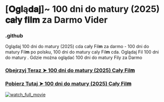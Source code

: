 # [𝐎𝐠𝐥ą𝐝𝐚𝐣]~ 100 dni do matury (2025) 𝐜𝐚ł𝐲 𝐟𝐢𝐥𝐦 za Darmo Vider

### .github

Oglądaj 100 dni do matury (2025) cda cały Fil𝐦 za darmo - 100 dni do matury Fil𝐦 po polsku, 100 dni do matury caly Fil𝐦 cda. Oglądaj Fil 100 dni do matury . Gdzie można oglądać 100 dni do matury Fily za Darmo

### [Obejrzyj Teraz ➤ 100 dni do matury (2025) Cały Fil𝐦](https://epicscreen.fun/pl/movie/1327145/100-dni-do-matury-geti🔥)

### [Pobierz Tutaj ➤ 100 dni do matury (2025) Cały Fil𝐦](https://epicscreen.fun/pl/movie/1327145/100-dni-do-matury-geti🔥)

<a href="https://epicscreen.fun/pl/movie/1327145/100-dni-do-matury-geti🔥" rel="nofollow"><img src="https://image.tmdb.org/t/p/w300/8H82bgf0t9E9oQquGhabm9UQVyq.jpg" alt="watch_full_movie" data-canonical-src="https://image.tmdb.org/t/p/w300/8H82bgf0t9E9oQquGhabm9UQVyq.jpg" style="max-width: 100%;"></a>
